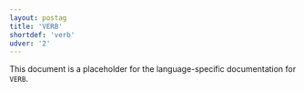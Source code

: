 ```yaml
---
layout: postag
title: 'VERB'
shortdef: 'verb'
udver: '2'
---
```


This document is a placeholder for the language-specific documentation
for `VERB`.
